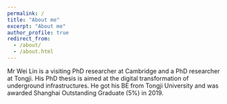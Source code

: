 ```yaml
---
permalink: /
title: "About me"
excerpt: "About me"
author_profile: true
redirect_from: 
  - /about/
  - /about.html
---
```


Mr Wei Lin is a visiting PhD researcher at Cambridge and a PhD researcher at Tongji. His PhD thesis is aimed at the digital transformation of underground infrastructures. He got his BE from Tongji University and was awarded Shanghai Outstanding Graduate (5%) in 2019.
